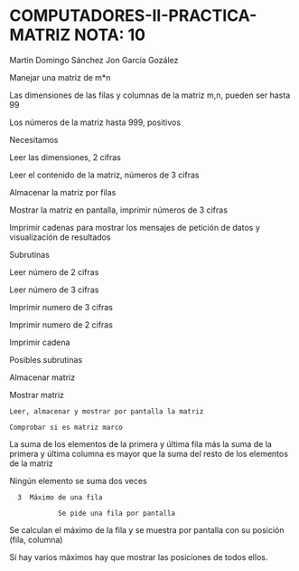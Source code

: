 # COMPUTADORES-II-PRACTICA-MATRIZ NOTA: 10
Martin Domingo Sánchez 
Jon García Gozález 

Manejar una matriz de m*n

Las dimensiones de las filas y columnas de la matriz m,n, pueden ser hasta 99

Los números de la matriz hasta 999, positivos

Necesitamos

Leer las dimensiones, 2 cifras

Leer el contenido de la matriz, números de 3 cifras

Almacenar la matriz por filas

Mostrar la matriz en pantalla, imprimir números de 3 cifras

Imprimir cadenas para mostrar los mensajes de petición de datos y visualización de resultados

Subrutinas

Leer número de 2 cifras

Leer número de 3 cifras

Imprimir numero de 3 cifras

Imprimir numero de 2 cifras

Imprimir cadena

Posibles subrutinas

Almacenar matriz

Mostrar matriz

    Leer, almacenar y mostrar por pantalla la matriz

    Comprobar si es matriz marco

La suma de los elementos de la primera y última fila más la suma de la primera y última columna es mayor que la suma del resto de los elementos de la matriz

Ningún elemento se suma dos veces

      3  Máximo de una fila

                Se pide una fila por pantalla

Se calculan el máximo de la fila y se muestra por pantalla con su posición (fila, columna)

Sí hay varios máximos hay que mostrar las posiciones de todos ellos.
